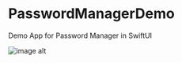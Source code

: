 # PasswordManagerDemo
 Demo App for Password Manager in SwiftUI

![image alt]([https://github.com/rahul-ios-dev/PasswordManagerDemo/blob/d01218ab3bf8cf46362b567a7f62ad2a6f8f8e82/1.png](https://github.com/rahul-ios-dev/PasswordManagerDemo/blob/c56a62487ea87ca6566a262efc4ff14c3ddc2dc8/7.mp4))
